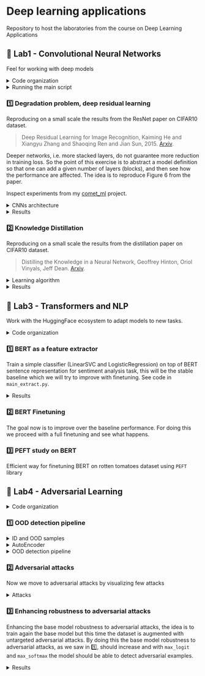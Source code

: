 # Deep learning applications

Repository to host the laboratories from the course on Deep Learning Applications


## :test_tube: Lab1 - Convolutional Neural Networks

Feel for working with deep models

<details>
<summary>Code organization</summary>

```bash
pip install -r lab1.txt
```

- `ckpts/` folder that will be automatically created for storing model checkpoints
- `configs/` folder that will be automatically created for storing `yaml` configurations files for each experiment
  - `generate_configs.py` automatically generate a configuration file from a given params dict
  - Each model configuration will be stored in `configs/model/`
- `models/` module with MLPs (`mlp.py`) and CNNs (`cnn.py` `resnet.py` `wideresnet.py`) definitions
- `plots/` for results
- `utils/` module with utilities (`misc_utils.py` and `train_utils.py`)
- `cmd_args.py` arguments for main programs
- Main programs:
  - `main_train.py` main script for training a single model, see `python lab1/main_train.py --help`
  - `main_distill.py` main script for distilling knowledge, see `python lab1/main_distill.py --help`
- `mydata.py` wrappers for MNIST and CIFAR10 datasets
- `train.py` `distill.py` training utilities for standard training and knowledge distillation training

</details>

<details>
<summary>Running the main script</summary>

Before running check always if the configuration file is correct (as for the device).

```bash
python lab1/main_train.py --config lab1/configs/CNN/MediumCNN.yaml
```

```bash
001: 100%|█████████████████████████| 391/391 [00:30<00:00, 12.92batch/s, train_acc=0.342, train_loss=1.73, val_acc=0.379, val_loss=1.78]
002: 100%|█████████████████████████| 391/391 [00:37<00:00, 10.32batch/s, train_acc=0.5, train_loss=1.37, val_acc=0.535, val_loss=1.28]
003: 100%|█████████████████████████| 391/391 [00:39<00:00,  9.91batch/s, train_acc=0.586, train_loss=1.15, val_acc=0.597, val_loss=1.16]
```

```bash
python lab1/main_distil.py --config lab1/configs/Distil/DistilCNN_RN32.yaml
```

```bash
001: 100%|████████████████████████| 391/391 [00:13<00:00, 28.11batch/s, train_acc=0.326, train_loss=2.32, val_acc=0.413, val_loss=1.62]
002: 100%|████████████████████████| 391/391 [00:12<00:00, 31.35batch/s, train_acc=0.472, train_loss=1.74, val_acc=0.497, val_loss=1.49]
003: 100%|████████████████████████| 391/391 [00:12<00:00, 31.09batch/s, train_acc=0.537, train_loss=1.48, val_acc=0.55, val_loss=1.27]
```

</details>

### :one: Degradation problem, deep residual learning

Reproducing on a small scale the results from the ResNet paper on CIFAR10 dataset.

> Deep Residual Learning for Image Recognition, Kaiming He and Xiangyu Zhang and Shaoqing Ren and Jian Sun, 2015. [Arxiv](https://arxiv.org/abs/1512.03385).

Deeper networks, i.e. more stacked layers, do not guarantee more reduction in training loss. So the point of this exercise is to abstract a model definition so that one can add a given number of layers (blocks), and then see how the performance are affected. The idea is to reproduce Figure 6 from the paper.

Inspect experiments from my [comet_ml](https://www.comet.com/david-inf/deep-learning-applications) project.

<details>
<summary>CNNs architecture</summary>

- `input_adapter`: conv + batchnorm + relu that exits with `num_filters`
- `blocks`: fixed number of layers with variable `BasicBlock` blocks
  - Each `BasicBlock` contains two modules of conv + batchnorm + relu
  - Each layer contains $n$ `BasicBlock`, in the default version $n=1$ (this is specified via the `num_blocks` argument)
  - Optional skip connection in each block by setting `skip=True` (for residual learning comparison)
- `avgpool`: ends with a `(num_filters*2) x 1 x 1` feature map
- `classifier`: classification head

Here we use 2 (macro-)layers, resulting in `2*2*n+2` total layers.

- `python lab1/main_train.py --config lab1/configs/CNN/MediumCNN.yaml --view` for model inspection (no training with the `--view` argument)

</details>

<details>
<summary>Results</summary>

| Model           | `num_blocks` | `num_filters` | #params | Layers | val_acc |
| --------------- | ------------ | ------------- | ------- | ------ | ------- |
| `SmallCNN`      | 1            | 16            | 0.02M   | 6      | 0.7091  |
| `SmallCNNskip`  | 1            | 16            | 0.02M   | 6      | 0.6891  |
| `MediumCNN`     | 5            | 16            | 0.11M   | 22     | 0.7418  |
| `MediumCNNskip` | 5            | 16            | 0.11M   | 22     | 0.7975  |
| `LargeCNN`      | 7            | 16            | 0.16M   | 30     | 0.6916  |
| `LargeCNNskip`  | 7            | 16            | 0.16M   | 30     | 0.8034  |

<p align="middle">
  <img src="lab1/plots/deg_prob.svg" alt="learning" width="60%">
</p>

When adding further layers we see that "adding more layers reduces loss" holds no more. Skip connections, residual learning, solve the problem. Validation accuracy provides evidence as well, i.e. skip connections solve the degradation problem.

</details>

### :two: Knowledge Distillation

Reproducing on a small scale the results from the distillation paper on CIFAR10 dataset.

> Distilling the Knowledge in a Neural Network, Geoffrey Hinton, Oriol Vinyals, Jeff Dean.
[Arxiv](https://arxiv.org/abs/1503.02531).

<details>
<summary>Learning algorithm</summary>

For a given $x$ the frozen teacher and the trainable students both produce logits, the idea is to align the
student's output with the teacher's one.

Loss:
- Soft targets loss $\mathcal{L}_1$: `KLDivLoss(log_target=True, reduction="batchmean")(soft_prob, soft_targets)`
- Hard targets loss $\mathcal{L}_2$: `CrossEntropyLoss()(student_logits, labels)`
- Final loss: $\mathcal{L}=w_1\mathcal{L}_1+w_2\mathcal{L}_2$ with $w_1\gg w_2$

As the teacher model we use the actual `ResNet` architecture with 3 blocks of `BasicBlock` blocks resulting in
$3n+2$ total layers. Also the same algorithm is applied to the `WideResNet` model (same architecture with pre-activation `BasicBlock`).

- `python lab1/main_train.py --config lab1/configs/ResNet/ResNet32.yaml --view`
- `python lab1/main_train.py --config lab1/configs/WideResNet/WideResNet14-2.yaml --view`

</details>

<details>
<summary>Results</summary>

We define another CNN, named BaseCNN, with skip connections and to have more #params than dataset samples. Here we'd like to compare BaseCNN with standard training and knowledge distillation training. We compare also the two teachers (also warly stopping was applied).

| Name                 | `num_blocks` | `num_filters` | `widen_factor` | #params | Layers | val_acc |
| -------------------- | ------------ | ------------- | -------------- | ------- | ------ | ------- |
| `ResNet32`           | 5            | 16            | 1              | 0.47M   | 32     | 0.8420  |
| `WideResNet14-2`     | 2            | 16            | 2              | 0.69M   | 14     | 0.8500  |
| `BaseCNN`            | 1            | 32            | 1              | 0.08M   | 6      | 0.7690  |
| `DistilCNN_RN32`     | 1            | 32            | 1              | 0.08M   | 6      | 0.7116  |
| `DistilCNN_WRN14-2`  | 1            | 32            | 1              | 0.08M   | 6      | 0.8007  |

<p align="middle">
  <img src="lab1/plots/rn_wrn.svg" alt="WRN vs RN", width="45%">
  &nbsp;
  <img src="lab1/plots/distil.svg" alt="learning" width="45%">
</p>

The distilled model is able to achieve a higher train accuracy earlier. Mostly similar performance on the validation set, however the distilled model stays on top of the base one. The small model trained with distillation has better performance than the same trained in the classical way! And WideResNet outperforms ResNet on both comparisons.

</details>


## :test_tube: Lab3 - Transformers and NLP

Work with the HuggingFace ecosystem to adapt models to new tasks.

<details>
<summary>Code organization</summary>

```bash
python install -r lab3.txt
```

Inside `lab3/` folder there are the following programs:

- Exercise 1:
  - `main_extract.py`
- Exercise 2:
  - `main_ft.py`

</details>

### :one: BERT as a feature extractor

Train a simple classifier (LinearSVC and LogisticRegression) on top of BERT sentence representation for sentiment analysis task, this will be the stable baseline which we will try to improve with finetuning. See code in `main_extract.py`.

<details>
<summary>Results</summary>

We use the rotten tomatoes dataset with train-val-test splits, hence we use the BERT models as feature extractors, then we train LinearSVC and LogisticRegression classifiers on top of the representation. We compare DistilBERT and SentenceBERT extractors.

- `python lab3/main_extract.py --extractor "distilbert" --method "cls" --classifier "svm"`
- `python lab3/main_extract.py --extractor "distilbert" --method "mean" --classifier "svm"`
- `python lab3/main_extract.py --extractor "sbert" --method "mpnet" --classifier "svm"`
- `python lab3/main_extract.py --extractor "sbert" --method "minilm" --classifier "svm"`

| Extractor for LinearSVC                  | size  | `train_acc` | `val_acc` | `test_acc` |
| ---------------------------------------- | ----- | ----------- | --------- | ---------- |
| `distilbert-base-uncased` ([CLS] token)  | 67M   | 0.849       | 0.822     | 0.798      |
| `distilbert-base-uncased` (mean pooling) | 67M   | 0.846       | 0.810     | 0.788      |
| `all-mpnet-base-v2`                      | 109M  | 0.879       | 0.855     | 0.847      |
| `all-MiniLM-L6-v2`                       | 22.7M | 0.791       | 0.767     | 0.777      |

Being SBERT more suitable than BERT for producing sentence embeddings, as we expected the classifier on top of SBERT has better performance.

</details>


### :two: BERT Finetuning

The goal now is to improve over the baseline performance. For doing this we proceed with a full finetuning and see what happens.


### :three: PEFT study on BERT

Efficient way for finetuning BERT on rotten tomatoes dataset using `PEFT` library


## :test_tube: Lab4 - Adversarial Learning

<details>
<summary>Code organization</summary>

```bash
pip install -r lab1.txt
```

Inside the `lab4/` folder there are the following programs

- `ckpts/`
- `models/` with `autoencoder.py`
- `plots/`
  - Results from OOD detection on CIFAR100 subsets (aquatic mammals and people) and FakeData
- `utils/` various utilities
- `main_detection.py` main program for launching the OOD detection pipeline on the given dataset from `lab4/mydata.py`
- `mydata.py` various datasets for OOD detection
- `train.py` main program for training the AutoEncoder on CIFAR10 dataset

</details>


### :one: OOD detection pipeline

<details>
<summary>ID and OOD samples</summary>

We choose as in-distribution (ID) dataset CIFAR10 (10000 samples from test split), and few out-of-distribution (OOD) datasets
- **aquatic mammals** subset from CIFAR100 (2500 samples from train split) `python lab4/mydata --ood aquatic`
- **people** subset from CIFAR100 `python lab4/mydata --ood people`
- **noise** generate from FakeData dataset `python lab4/mydata --ood noise`

<table>
  <caption>CIFAR10, CIFAR100 (aquatic mammals), CIFAR100 (people), and FakeData
  <tr>
    <td><img src="lab4/plots/id_imgs.png" alt="ID samples" width="100%"></td>
    <td><img src="lab4/plots/aquatic/ood_imgs.png" alt="OOD samples" width="100%"></td>
    <td><img src="lab4/plots/people/ood_imgs.png" alt="OOD samples" width="100%"></td>
    <td><img src="lab4/plots/noise/ood_imgs.png" alt="OOD samples" width="100%"></td>
  </tr>
</table>

</details>

<details>
<summary>AutoEncoder</summary>

Train the AE using `python lab4/train_ae.py --config lab4/ckpts/autoencoder.yaml`. This autoencoder is trained to reconstruct ID samples, so when passing an OOD sample, the MSE computes like a distance from its ID version, hence higher the MSE, higher the chance of being OOD - this will be the metric for detecting OOD samples.

The AE outputs with a sigmoid, so images needs to be in [0,1] already, as done in the lab1 exercises.

</details>

<details>
<summary>OOD detection pipeline</summary>

OOD detection pipeline for all the OOD datasets chosen, see `python lab4/main_detection.py --help`, plot data with `python lab4/mydata.py`. Do this by changing the code in `lab4/mydata.py` default: FakeData since is the only one dataset in which the AutoEncoder seems to work well. I would say that the method doesn't work on the two CIFAR100 subsets since CIFAR10 is a subset as well, and the distribution might be the same regardless of being different classes.

```bash
chmod +x ./lab4/detection_pipeline.sh
./lab4/detection_pipeline.sh
```

<table>
  <caption>Performance on CIFAR100 aquatic mammals subset</caption>
  <tr>
    <td><img src="lab4/plots/aquatic/scores_max_logit_CNN.svg" alt="Scores from CNN using max_logit", width="100%"></td>
    <td><img src="lab4/plots/aquatic/scores_max_softmax_CNN.svg" alt="Scores from CNN using max_softmax", width="100%"></td>
    <td><img src="lab4/plots/aquatic/scores_mse_AutoEncoder.svg" alt="Scores from CNN using max_logit", width="100%"></td>
  </tr>
  <tr>
    <td><img src="lab4/plots/aquatic/roc_pr_max_logit_CNN.svg" alt="ROC and PR curves", width="100%"></td>
    <td><img src="lab4/plots/aquatic/roc_pr_max_softmax_CNN.svg" alt="ROC and PR curves", width="100%"></td>
    <td><img src="lab4/plots/aquatic/roc_pr_mse_AutoEncoder.svg" alt="ROC and PR curves", width="100%"></td>
  </tr>
</table>

<table>
  <caption>Performance on CIFAR100 people subset</caption>
  <tr>
    <td><img src="lab4/plots/people/scores_max_logit_CNN.svg" alt="Scores from CNN using max_logit", width="100%"></td>
    <td><img src="lab4/plots/people/scores_max_softmax_CNN.svg" alt="Scores from CNN using max_softmax", width="100%"></td>
    <td><img src="lab4/plots/people/scores_mse_AutoEncoder.svg" alt="Scores from CNN using max_logit", width="100%"></td>
  </tr>
  <tr>
    <td><img src="lab4/plots/people/roc_pr_max_logit_CNN.svg" alt="ROC and PR curves", width="100%"></td>
    <td><img src="lab4/plots/people/roc_pr_max_softmax_CNN.svg" alt="ROC and PR curves", width="100%"></td>
    <td><img src="lab4/plots/people/roc_pr_mse_AutoEncoder.svg" alt="ROC and PR curves", width="100%"></td>
  </tr>
</table>

<table>
  <caption>Performance on FakeData</caption>
  <tr>
    <td><img src="lab4/plots/noise/scores_max_logit_CNN.svg" alt="Scores from CNN using max_logit", width="100%"></td>
    <td><img src="lab4/plots/noise/scores_max_softmax_CNN.svg" alt="Scores from CNN using max_softmax", width="100%"></td>
    <td><img src="lab4/plots/noise/scores_mse_AutoEncoder.svg" alt="Scores from CNN using max_logit", width="100%"></td>
  </tr>
  <tr>
    <td><img src="lab4/plots/noise/roc_pr_max_logit_CNN.svg" alt="ROC and PR curves", width="100%"></td>
    <td><img src="lab4/plots/noise/roc_pr_max_softmax_CNN.svg" alt="ROC and PR curves", width="100%"></td>
    <td><img src="lab4/plots/noise/roc_pr_mse_AutoEncoder.svg" alt="ROC and PR curves", width="100%"></td>
  </tr>
</table>

</details>


### :two: Adversarial attacks

Now we move to adversarial attacks by visualizing few attacks

<details>
<summary>Attacks</summary>

Run the shell script that contains commands for running an untargeted and targeted attacks

```bash
chmod +x ./lab4/adversarial.sh
./lab4/adversarial.sh
```

<table>
  <caption>Targeted and untarged attacks
  <tr>
    <td><img src="lab4/plots/adversarial/untargeted.svg"></td>
    <td><img src="lab4/plots/adversarial/targeted.svg"></td>
  </tr>
</table>

</details>


### :three: Enhancing robustness to adversarial attacks

Enhancing the base model robustness to adversarial attacks, the idea is to train again the base model but this time the dataset is augmented with untargeted adversarial attacks. By doing this the base model robustness to adversarial attacks, as we saw in :one:, should increase and with `max_logit` and `max_softmax` the model should be able to detect adversarial examples.

<details>
<summary>Results</summary>

```bash
chmod +x ./lab4/adversarial_training.sh
```

This script runs the full pipeline that comprises the adversarial training to obtain the model `RobustCNN` then the OOD detection pipeline.

</details>
